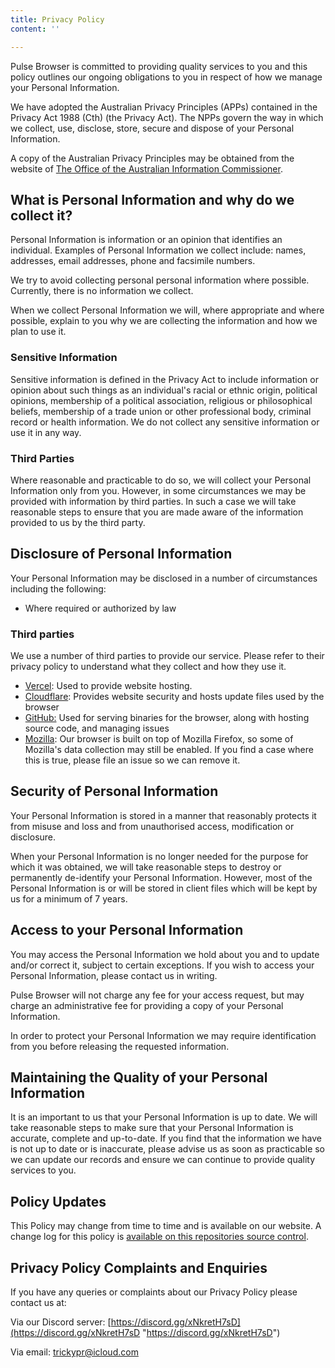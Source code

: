 ```yaml
---
title: Privacy Policy
content: ''

---
```

Pulse Browser is committed to providing quality services to you and this policy outlines our ongoing obligations to you in respect of how we manage your Personal Information.

We have adopted the Australian Privacy Principles (APPs) contained in the Privacy Act 1988 (Cth) (the Privacy Act). The NPPs govern the way in which we collect, use, disclose, store, secure and dispose of your Personal Information.

A copy of the Australian Privacy Principles may be obtained from the website of [The Office of the Australian Information Commissioner](www.aoic.gov.au).

## What is Personal Information and why do we collect it?

Personal Information is information or an opinion that identifies an individual. Examples of Personal Information we collect include: names, addresses, email addresses, phone and facsimile numbers.

We try to avoid collecting personal personal information where possible. Currently, there is no information we collect.

When we collect Personal Information we will, where appropriate and where possible, explain to you why we are collecting the information and how we plan to use it.

### Sensitive Information

Sensitive information is defined in the Privacy Act to include information or opinion about such things as an individual's racial or ethnic origin, political opinions, membership of a political association, religious or philosophical beliefs, membership of a trade union or other professional body, criminal record or health information. We do not collect any sensitive information or use it in any way.

### Third Parties

Where reasonable and practicable to do so, we will collect your Personal Information only from you. However, in some circumstances we may be provided with information by third parties. In such a case we will take reasonable steps to ensure that you are made aware of the information provided to us by the third party.

## Disclosure of Personal Information

Your Personal Information may be disclosed in a number of circumstances including the following:

* Where required or authorized by law

### Third parties

We use a number of third parties to provide our service. Please refer to their privacy policy to understand what they collect and how they use it.

* [Vercel](https://vercel.com/legal/privacy-policy): Used to provide website hosting.
* [Cloudflare](https://www.cloudflare.com/privacypolicy/): Provides website security and hosts update files used by the browser
* [GitHub:](https://docs.github.com/en/site-policy/privacy-policies/github-privacy-statement) Used for serving binaries for the browser, along with hosting source code, and managing issues
* [Mozilla](https://www.mozilla.org/en-US/privacy/firefox/): Our browser is built on top of Mozilla Firefox, so some of Mozilla's data collection may still be enabled. If you find a case where this is true, please file an issue so we can remove it.

## Security of Personal Information

Your Personal Information is stored in a manner that reasonably protects it from misuse and loss and from unauthorised access, modification or disclosure.

When your Personal Information is no longer needed for the purpose for which it was obtained, we will take reasonable steps to destroy or permanently de-identify your Personal Information. However, most of the Personal Information is or will be stored in client files which will be kept by us for a minimum of 7 years.

## Access to your Personal Information

You may access the Personal Information we hold about you and to update and/or correct it, subject to certain exceptions. If you wish to access your Personal Information, please contact us in writing.

Pulse Browser will not charge any fee for your access request, but may charge an administrative fee for providing a copy of your Personal Information.

In order to protect your Personal Information we may require identification from you before releasing the requested information.

## Maintaining the Quality of your Personal Information

It is an important to us that your Personal Information is up to date. We will take reasonable steps to make sure that your Personal Information is accurate, complete and up-to-date. If you find that the information we have is not up to date or is inaccurate, please advise us as soon as practicable so we can update our records and ensure we can continue to provide quality services to you.

## Policy Updates

This Policy may change from time to time and is available on our website. A change log for this policy is [available on this repositories source control](https://github.com/pulse-browser/website/commits/main/pages/legal/privacy-policy.md).

## Privacy Policy Complaints and Enquiries

If you have any queries or complaints about our Privacy Policy please contact us at:

Via our Discord server: [https://discord.gg/xNkretH7sD](https://discord.gg/xNkretH7sD "https://discord.gg/xNkretH7sD")

Via email: trickypr@icloud.com